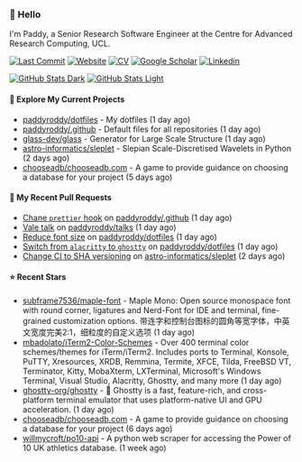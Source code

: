 ### 👋 Hello

I'm Paddy, a Senior Research Software Engineer at the Centre for Advanced
Research Computing, UCL.

[![Last Commit](https://img.shields.io/github/last-commit/paddyroddy/paddyroddy/main?label=updated)](https://github.com/paddyroddy)
[![Website](https://img.shields.io/badge/GitHub%20Pages-222?logo=githubpages&logoColor=fff&style=for-the-badge&style=flat)](https://paddyroddy.github.io)
[![CV](https://img.shields.io/badge/CV-PDF-pink.svg)](https://paddyroddy.github.io/cv)
[![Google Scholar](https://img.shields.io/badge/Google%20Scholar-4285F4?logo=googlescholar&logoColor=fff&style=for-the-badge&style=flat)](https://scholar.google.com/citations?user=OFigHUwAAAAJ)
[![Linkedin](https://img.shields.io/badge/LinkedIn-0A66C2?logo=linkedin&logoColor=fff&style=for-the-badge&style=flat)](https://www.linkedin.com/in/patrickjamesroddy)

[![GitHub Stats Dark](https://github-readme-stats-paddyroddy.vercel.app/api?username=paddyroddy&disable_animations=true&hide_border=true&hide_title=true&include_all_commits=true&rank_icon=github&show=prs_merged,reviews&show_icons=true&theme=tokyonight)](https://github.com/paddyroddy/paddyroddy#gh-dark-mode-only)
[![GitHub Stats Light](https://github-readme-stats-paddyroddy.vercel.app/api?username=paddyroddy&disable_animations=true&hide_border=true&hide_title=true&include_all_commits=true&rank_icon=github&show=prs_merged,reviews&show_icons=true&theme=default)](https://github.com/paddyroddy/paddyroddy#gh-light-mode-only)

#### 👷 Explore My Current Projects

- [paddyroddy/dotfiles](https://github.com/paddyroddy/dotfiles) - My dotfiles
  (1 day ago)
- [paddyroddy/.github](https://github.com/paddyroddy/.github) - Default files for all repositories
  (1 day ago)
- [glass-dev/glass](https://github.com/glass-dev/glass) - Generator for Large Scale Structure
  (1 day ago)
- [astro-informatics/sleplet](https://github.com/astro-informatics/sleplet) - Slepian Scale-Discretised Wavelets in Python
  (2 days ago)
- [chooseadb/chooseadb.com](https://github.com/chooseadb/chooseadb.com) - A game to provide guidance on choosing a database for your project
  (5 days ago)

#### 🔨 My Recent Pull Requests

- [Chane `prettier` hook](https://github.com/paddyroddy/.github/pull/300) on [paddyroddy/.github](https://github.com/paddyroddy/.github)
  (1 day ago)
- [Vale talk](https://github.com/paddyroddy/talks/pull/79) on [paddyroddy/talks](https://github.com/paddyroddy/talks)
  (1 day ago)
- [Reduce font size](https://github.com/paddyroddy/dotfiles/pull/48) on [paddyroddy/dotfiles](https://github.com/paddyroddy/dotfiles)
  (1 day ago)
- [Switch from `alacritty` to `ghostty`](https://github.com/paddyroddy/dotfiles/pull/47) on [paddyroddy/dotfiles](https://github.com/paddyroddy/dotfiles)
  (1 day ago)
- [Change CI to SHA versioning](https://github.com/astro-informatics/sleplet/pull/457) on [astro-informatics/sleplet](https://github.com/astro-informatics/sleplet)
  (2 days ago)

#### ⭐ Recent Stars

- [subframe7536/maple-font](https://github.com/subframe7536/maple-font) - Maple Mono: Open source monospace font with round corner, ligatures and Nerd-Font for IDE and terminal, fine-grained customization options. 带连字和控制台图标的圆角等宽字体，中英文宽度完美2:1，细粒度的自定义选项
  (1 day ago)
- [mbadolato/iTerm2-Color-Schemes](https://github.com/mbadolato/iTerm2-Color-Schemes) - Over 400 terminal color schemes/themes for iTerm/iTerm2. Includes ports to Terminal, Konsole, PuTTY, Xresources, XRDB, Remmina, Termite, XFCE, Tilda, FreeBSD VT, Terminator, Kitty, MobaXterm, LXTerminal, Microsoft&#39;s Windows Terminal, Visual Studio, Alacritty, Ghostty, and many more
  (1 day ago)
- [ghostty-org/ghostty](https://github.com/ghostty-org/ghostty) - 👻 Ghostty is a fast, feature-rich, and cross-platform terminal emulator that uses platform-native UI and GPU acceleration.
  (1 day ago)
- [chooseadb/chooseadb.com](https://github.com/chooseadb/chooseadb.com) - A game to provide guidance on choosing a database for your project
  (6 days ago)
- [willmycroft/po10-api](https://github.com/willmycroft/po10-api) - A python web scraper for accessing the Power of 10 UK athletics database.
  (1 week ago)
